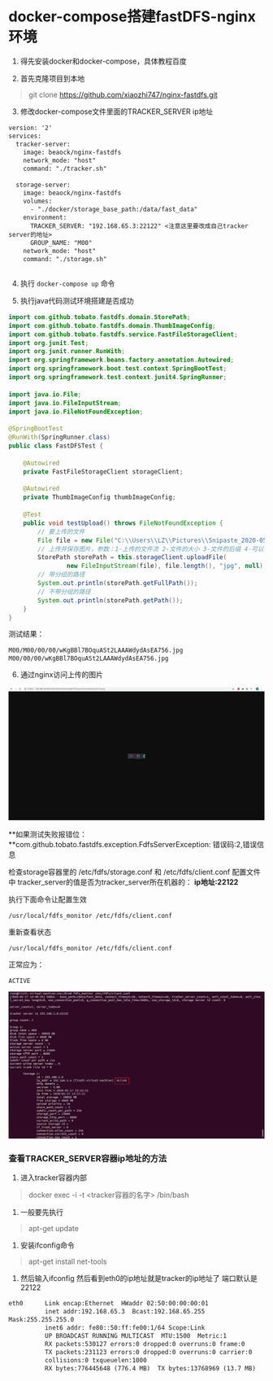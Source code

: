 # docker-compose搭建fastDFS-nginx环境

1. 得先安装docker和docker-compose，具体教程百度

2. 首先克隆项目到本地

> git clone https://github.com/xiaozhi747/nginx-fastdfs.git

3. 修改docker-compose文件里面的TRACKER_SERVER ip地址

```
version: '2'
services:
  tracker-server:
    image: beaock/nginx-fastdfs
    network_mode: "host"
    command: "./tracker.sh" 
 
  storage-server:
    image: beaock/nginx-fastdfs
    volumes:
      - "./docker/storage_base_path:/data/fast_data"
    environment:
      TRACKER_SERVER: "192.168.65.3:22122" <注意这里要改成自己tracker server的地址>
      GROUP_NAME: "M00"
    network_mode: "host"
    command: "./storage.sh"
  
```

4. 执行 `docker-compose up` 命令

5. 执行java代码测试环境搭建是否成功

```java
import com.github.tobato.fastdfs.domain.StorePath;
import com.github.tobato.fastdfs.domain.ThumbImageConfig;
import com.github.tobato.fastdfs.service.FastFileStorageClient;
import org.junit.Test;
import org.junit.runner.RunWith;
import org.springframework.beans.factory.annotation.Autowired;
import org.springframework.boot.test.context.SpringBootTest;
import org.springframework.test.context.junit4.SpringRunner;

import java.io.File;
import java.io.FileInputStream;
import java.io.FileNotFoundException;

@SpringBootTest
@RunWith(SpringRunner.class)
public class FastDFSTest {

    @Autowired
    private FastFileStorageClient storageClient;

    @Autowired
    private ThumbImageConfig thumbImageConfig;

    @Test
    public void testUpload() throws FileNotFoundException {
        // 要上传的文件
        File file = new File("C:\\Users\\LZ\\Pictures\\Snipaste_2020-05-17_21-11-17.png");
        // 上传并保存图片，参数：1-上传的文件流 2-文件的大小 3-文件的后缀 4-可以不管他
        StorePath storePath = this.storageClient.uploadFile(
                new FileInputStream(file), file.length(), "jpg", null);
        // 带分组的路径
        System.out.println(storePath.getFullPath());
        // 不带分组的路径
        System.out.println(storePath.getPath());
    }
}
```

测试结果：

```
M00/M00/00/00/wKgBBl7BOquASt2LAAAWdydAsEA756.jpg
M00/00/00/wKgBBl7BOquASt2LAAAWdydAsEA756.jpg
```

6. 通过nginx访问上传的图片

![image-20200517222358961](https://github.com/xiaozhi747/nginx-fastdfs/blob/master/assets/image-20200517222358961.png)



**如果测试失败报错位：**com.github.tobato.fastdfs.exception.FdfsServerException: 错误码:2,错误信息

检查storage容器里的 /etc/fdfs/storage.conf 和 /etc/fdfs/client.conf 配置文件中 tracker_server的值是否为tracker_server所在机器的： **ip地址:22122** 

执行下面命令让配置生效

```
/usr/local/fdfs_monitor /etc/fdfs/client.conf
```

重新查看状态

```
/usr/local/fdfs_monitor /etc/fdfs/client.conf
```

正常应为：

```
ACTIVE
```

![image-20200517224142883](https://github.com/xiaozhi747/nginx-fastdfs/blob/master/assets/image-20200517224142883.png)

### 查看TRACKER_SERVER容器ip地址的方法

1. 进入tracker容器内部

> docker exec -i -t <tracker容器的名字> /bin/bash

1. 一般要先执行

> apt-get update

1. 安装ifconfig命令

> apt-get install net-tools

1. 然后输入ifconfig 然后看到eth0的ip地址就是tracker的ip地址了 端口默认是22122

```
eth0      Link encap:Ethernet  HWaddr 02:50:00:00:00:01
          inet addr:192.168.65.3  Bcast:192.168.65.255  Mask:255.255.255.0
          inet6 addr: fe80::50:ff:fe00:1/64 Scope:Link
          UP BROADCAST RUNNING MULTICAST  MTU:1500  Metric:1
          RX packets:530127 errors:0 dropped:0 overruns:0 frame:0
          TX packets:231123 errors:0 dropped:0 overruns:0 carrier:0
          collisions:0 txqueuelen:1000
          RX bytes:776445648 (776.4 MB)  TX bytes:13768969 (13.7 MB)
```

